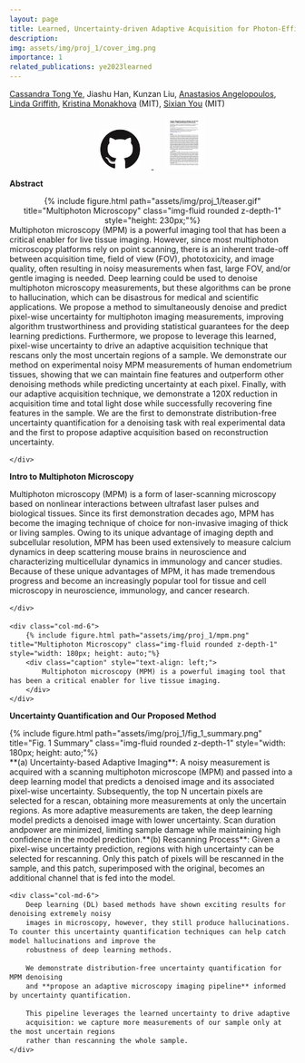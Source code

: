```yaml
---
layout: page
title: Learned, Uncertainty-driven Adaptive Acquisition for Photon-Efficient Multiphoton Microscopy
description: 
img: assets/img/proj_1/cover_img.png
importance: 1
related_publications: ye2023learned
---
```

[Cassandra Tong Ye](https://kristinamonakhova.com/), Jiashu Han, Kunzan Liu, [Anastasios Angelopoulos](https://people.eecs.berkeley.edu/~angelopoulos/), [Linda Griffith](https://lgglab.mit.edu/), [Kristina Monakhova](http://kristinamonakhova.com/) (MIT), [Sixian You](https://sixianyou.mit.edu/) (MIT)

<div style="text-align: center;">
  <a href="https://github.com/cassandra-t-ye/Learned_Uncertainty_Quantification">
    <img src="/assets/img/proj_1/github.png" alt="Github Repo" style="width: 70px; height: auto; margin-right: 20px;">
  </a>  
  <a href="https://arxiv.org/abs/2310.16102">
    <img src="/assets/img/proj_1/paper_front_page.png" alt="Arxiv Paper" style="width: 70px; height: auto; margin-left: 20px;">
  </a>
</div>

<!-- **Authors:** [Cassandra Tong Ye <sup>1</sup>](https://cassandra-t-ye.gtihub.io), Jiashu Han, Kunzan Liu, [Anastasios Angelopoulos](https://people.eecs.berkeley.edu/~angelopoulos/), [Linda Griffith](https://lgglab.mit.edu/), [Kristina Monakhova](http://kristinamonakhova.com/), [Sixian You](https://sixianyou.mit.edu/) 
-->

<b>Abstract</b>
<div class="row">
    <div class="col-md-12" style="text-align: center;"> 
        {% include figure.html path="assets/img/proj_1/teaser.gif" title="Multiphoton Microscopy" class="img-fluid rounded z-depth-1" style="height: 230px;"%}
    </div>
    <div class="col-md-12"> <!-- This will make the text take up 6 columns (half the width) on medium-sized screens -->
        Multiphoton microscopy (MPM) is a powerful imaging tool that has been a critical enabler for live tissue imaging. However, since most multiphoton microscopy platforms rely on point scanning, there is an inherent trade-off between acquisition time, field of view (FOV), phototoxicity, and image quality, often resulting in noisy measurements when fast, large FOV, and/or gentle imaging is needed. Deep learning could be used to denoise multiphoton microscopy measurements, but these algorithms can be prone to hallucination, which can be disastrous for medical and scientific applications. We propose a method to simultaneously denoise and predict pixel-wise uncertainty for multiphoton imaging measurements, improving algorithm trustworthiness and providing statistical guarantees for the deep learning predictions. Furthermore, we propose to leverage this learned, pixel-wise uncertainty to drive an adaptive acquisition technique that rescans only the most uncertain regions of a sample. We demonstrate our method on experimental noisy MPM measurements of human endometrium tissues, showing that we can maintain fine features and outperform other denoising methods while predicting uncertainty at each pixel. Finally, with our adaptive acquisition technique, we demonstrate a 120X reduction in acquisition time and total light dose while successfully recovering fine features in the sample. We are the first to demonstrate distribution-free uncertainty quantification for a denoising task with real experimental data and the first to propose adaptive acquisition based on reconstruction uncertainty. 

    </div>
</div>

<b>Intro to Multiphoton Microscopy</b>
<div class="row">
    <div class="col-md-6">
        Multiphoton microscopy (MPM) is a form of laser-scanning microscopy based on nonlinear interactions between ultrafast laser pulses and biological tissues. Since its first demonstration decades ago, MPM has become the imaging technique of choice for non-invasive imaging of thick or living samples. Owing to its unique advantage of imaging depth and subcellular resolution, MPM has been used extensively to measure calcium dynamics in deep scattering mouse brains in neuroscience and characterizing multicellular dynamics in immunology and cancer studies. Because of these unique advantages of MPM, it has made tremendous progress and become an increasingly popular tool for tissue and cell microscopy in neuroscience, immunology, and cancer research.

    </div>

    <div class="col-md-6">
        {% include figure.html path="assets/img/proj_1/mpm.png" title="Multiphoton Microscopy" class="img-fluid rounded z-depth-1" style="width: 180px; height: auto;"%}
        <div class="caption" style="text-align: left;">
            Multiphoton microscopy (MPM) is a powerful imaging tool that has been a critical enabler for live tissue imaging.
        </div>
    </div>
</div>

<b>Uncertainty Quantification and Our Proposed Method</b>
<div class="row">
    <div class="col-md-6">
        {% include figure.html path="assets/img/proj_1/fig_1_summary.png" title="Fig. 1 Summary" class="img-fluid rounded z-depth-1" style="width: 180px; height: auto;"%}
        <div class="caption" style="text-align: left;">
           **(a) Uncertainty-based Adaptive Imaging**: A noisy measurement is acquired with a scanning multiphoton microscope (MPM) and passed into a deep learning model that predicts a denoised image and its associated pixel-wise uncertainty. Subsequently, the top N uncertain pixels are selected for a rescan, obtaining more measurements at only the uncertain regions. As more adaptive measurements are taken, the deep learning model predicts a denoised image with lower uncertainty. Scan duration andpower are minimized, limiting sample damage while maintaining high confidence in the model prediction.**(b) Rescanning Process**: Given a pixel-wise uncertainty prediction, regions with high uncertainty can be selected for rescanning. Only this patch of pixels will be rescanned in the sample, and this patch, superimposed with the original, becomes an additional channel that is fed into the model.
        </div>
    </div>

    <div class="col-md-6">
        Deep learning (DL) based methods have shown exciting results for denoising extremely noisy
        images in microscopy, however, they still produce hallucinations. To counter this uncertainty quantification techniques can help catch model hallucinations and improve the
        robustness of deep learning methods.

        We demonstrate distribution-free uncertainty quantification for MPM denoising
        and **propose an adaptive microscopy imaging pipeline** informed by uncertainty quantification.   

        This pipeline leverages the learned uncertainty to drive adaptive
        acquisition: we capture more measurements of our sample only at the most uncertain regions
        rather than rescanning the whole sample.     
    </div>
</div>






<!-- You can also put regular text between your rows of images.
Say you wanted to write a little bit about your project before you posted the rest of the images.
You describe how you toiled, sweated, *bled* for your project, and then... you reveal its glory in the next row of images.


<div class="row justify-content-sm-center">
    <div class="col-sm-8 mt-3 mt-md-0">
        {% include figure.html path="assets/img/6.jpg" title="example image" class="img-fluid rounded z-depth-1" %}
    </div>
    <div class="col-sm-4 mt-3 mt-md-0">
        {% include figure.html path="assets/img/11.jpg" title="example image" class="img-fluid rounded z-depth-1" %}
    </div>
</div>
<div class="caption">
    You can also have artistically styled 2/3 + 1/3 images, like these.
</div>


The code is simple.
Just wrap your images with `<div class="col-sm">` and place them inside `<div class="row">` (read more about the <a href="https://getbootstrap.com/docs/4.4/layout/grid/">Bootstrap Grid</a> system).
To make images responsive, add `img-fluid` class to each; for rounded corners and shadows use `rounded` and `z-depth-1` classes.
Here's the code for the last row of images above:

{% raw %}
```html
<div class="row justify-content-sm-center">
    <div class="col-sm-8 mt-3 mt-md-0">
        {% include figure.html path="assets/img/6.jpg" title="example image" class="img-fluid rounded z-depth-1" %}
    </div>
    <div class="col-sm-4 mt-3 mt-md-0">
        {% include figure.html path="assets/img/11.jpg" title="example image" class="img-fluid rounded z-depth-1" %}
    </div>
</div>
```
{% endraw %} -->
